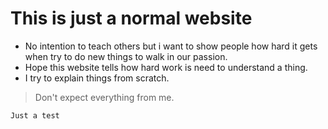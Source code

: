 # This is just a normal website
* No intention to teach others but i want to show people how hard it gets when try to do new things to walk in our passion.
* Hope this website tells how hard work is need to understand a thing.
* I try to explain things from scratch.

> Don't expect everything from me. 

```Just a test```

